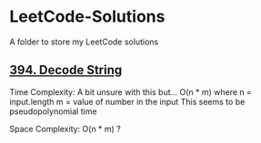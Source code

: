 # LeetCode-Solutions
A folder to store my LeetCode solutions

## [394. Decode String](https://leetcode.com/problems/decode-string/)
Time Complexity: A bit unsure with this but... O(n * m) where
n = input.length
m = value of number in the input
This seems to be pseudopolynomial time

Space Complexity: O(n * m)  ?
